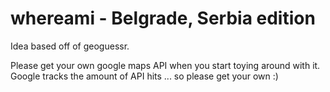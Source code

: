 whereami -  Belgrade, Serbia edition
========

Idea based off of geoguessr.

Please get your own google maps API when you start toying around with it.  Google tracks the amount of API hits ... so please get your own :)



